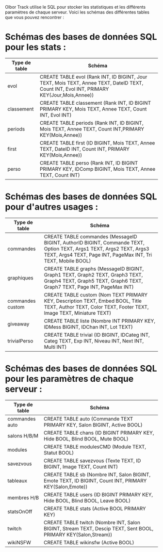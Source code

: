 Olbor Track utilise le SQL pour stocker les statistiques et les différents paramètres de chaque serveur. Voici les schémas des différentes tables que vous pouvez rencontrer :

# Schémas des bases de données SQL pour les stats :

| Type de table  | Schéma |
| ------------- | ------------- |
| evol  | CREATE TABLE evol (Rank INT, ID BIGINT, Jour TEXT, Mois TEXT, Annee TEXT, DateID TEXT, Count INT, Evol INT, PRIMARY KEY(Jour,Mois,Annee)) |
| classement  | CREATE TABLE classement (Rank INT, ID BIGINT PRIMARY KEY, Mois TEXT, Annee TEXT, Count INT, Evol INT)  |
| periods | CREATE TABLE periods (Rank INT, ID BIGINT, Mois TEXT, Annee TEXT, Count INT,PRIMARY KEY(Mois,Annee)) |
| first | CREATE TABLE first (ID BIGINT, Mois TEXT, Annee TEXT, DateID INT, Count INT, PRIMARY KEY(Mois,Annee)) |
| perso | CREATE TABLE perso (Rank INT, ID BIGINT PRIMARY KEY, IDComp BIGINT, Mois TEXT, Annee TEXT, Count INT) |


# Schémas des bases de données SQL pour d'autres usages :

| Type de table  | Schéma |
| ------------- | ------------- |
| commandes  | CREATE TABLE commandes (MessageID BIGINT, AuthorID BIGINT, Commande TEXT, Option TEXT, Args1 TEXT, Args2 TEXT, Args3 TEXT, Args4 TEXT, Page INT, PageMax INT, Tri TEXT, Mobile BOOL) |
| graphiques  | CREATE TABLE graphs (MessageID BIGINT, Graph1 TEXT, Graph2 TEXT, Graph3 TEXT, Graph4 TEXT, Graph5 TEXT, Graph6 TEXT, Graph7 TEXT, Page INT, PageMax INT) |
| commandes custom | CREATE TABLE custom (Nom TEXT PRIMARY KEY, Description TEXT, Embed BOOL, Title TEXT, Author TEXT, Color TEXT, Footer TEXT, Image TEXT, Miniature TEXT) |
| giveaway | CREATE TABLE liste (Nombre INT PRIMARY KEY, IDMess BIGINT, IDChan INT, Lot TEXT) |
| trivialPerso | CREATE TABLE trivial (ID BIGINT, IDCateg INT, Categ TEXT, Exp INT, Niveau INT, Next INT, Multi INT)



# Schémas des bases de données SQL pour les paramètres de chaque serveur :

| Type de table  | Schéma |
| ------------- | ------------- |
| commandes auto  | CREATE TABLE auto (Commande TEXT PRIMARY KEY, Salon BIGINT, Active BOOL) |
| salons H/B/M  | CREATE TABLE chans (ID BIGINT PRIMARY KEY, Hide BOOL, Blind BOOL, Mute BOOL) |
| modules | CREATE TABLE modulesCMD (Module TEXT, Statut BOOL) |
| savezvous | CREATE TABLE savezvous (Texte TEXT, ID BIGINT, Image TEXT, Count INT) |
| tableaux | CREATE TABLE sb (Nombre INT, Salon BIGINT, Emote TEXT, ID BIGINT, Count INT, PRIMARY KEY(Salon,Emote)) |
| membres H/B | CREATE TABLE users (ID BIGINT PRIMARY KEY, Hide BOOL, Blind BOOL, Leave BOOL) |
| statsOnOff | CREATE TABLE stats (Active BOOL PRIMARY KEY) |
| twitch | CREATE TABLE twitch (Nombre INT, Salon BIGINT, Stream TEXT, Descip TEXT, Sent BOOL, PRIMARY KEY(Salon,Stream)) |
| wikiNSFW | CREATE TABLE wikinsfw (Active BOOL)

